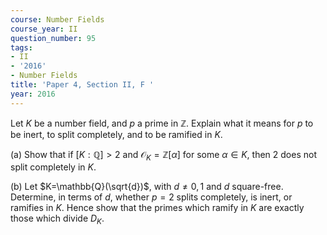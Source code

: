 ```yaml
---
course: Number Fields
course_year: II
question_number: 95
tags:
- II
- '2016'
- Number Fields
title: 'Paper 4, Section II, F '
year: 2016
---
```




Let $K$ be a number field, and $p$ a prime in $\mathbb{Z}$. Explain what it means for $p$ to be inert, to split completely, and to be ramified in $K$.

(a) Show that if $[K: \mathbb{Q}]>2$ and $\mathcal{O}_{K}=\mathbb{Z}[\alpha]$ for some $\alpha \in K$, then 2 does not split completely in $K$.

(b) Let $K=\mathbb{Q}(\sqrt{d})$, with $d \neq 0,1$ and $d$ square-free. Determine, in terms of $d$, whether $p=2$ splits completely, is inert, or ramifies in $K$. Hence show that the primes which ramify in $K$ are exactly those which divide $D_{K}$.